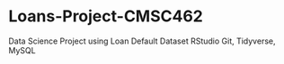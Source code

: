 # Loans-Project-CMSC462
Data Science Project using Loan Default Dataset
RStudio Git, Tidyverse, MySQL
